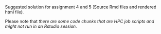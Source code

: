 Suggested solution for assignment 4 and 5 (Source Rmd files and rendered html file).

Please note that *there are some code chunks that are HPC job scripts and might not run in an Rstudio session*.
